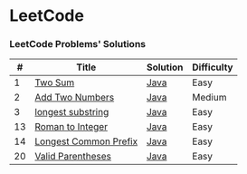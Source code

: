 LeetCode
========
### LeetCode Problems' Solutions
| # | Title | Solution | Difficulty |
|---| ----- | -------- | ---------- |
|1| [Two Sum](https://leetcode.com/problems/two-sum/description/) | [Java](./algorithms/TwoSum/) | Easy |
|2| [Add Two Numbers](https://leetcode-cn.com/problems/add-two-numbers/description/) | [Java](./algorithms/AddTwoNum/AddTwoNum.java) | Medium |
|3| [longest substring](https://leetcode-cn.com/problems/longest-substring-without-repeating-characters/description/) | [Java](./algorithms/LongestSubstring/) | Easy |
|13| [Roman to Integer](https://leetcode-cn.com/problems/roman-to-integer/description/) | [Java](./algorithms/RomanToInteger/RomanToInteger.java) | Easy |
|14| [Longest Common Prefix ](https://leetcode-cn.com/problems/longest-common-prefix/description/) | [Java](./algorithms/LongestCommonPrefix/LongestCommonPrefix.java) | Easy |
|20| [Valid Parentheses ](https://leetcode-cn.com/problems/valid-parentheses/description/) | [Java](./algorithms/ValidParentheses/ValidParentheses.java) | Easy |
